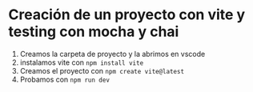 # Creación de un proyecto con vite y testing con mocha y chai
1. Creamos la carpeta de proyecto y la abrimos en vscode
2. instalamos vite con `npm install vite`
3. Creamos el proyecto con `npm create vite@latest`
4. Probamos con `npm run dev`